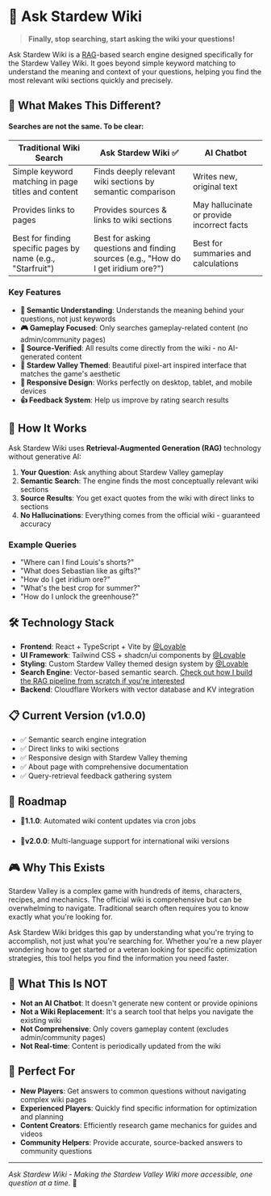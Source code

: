 # 🌾 Ask Stardew Wiki

> **Finally, stop searching, start asking the wiki your questions!**

Ask Stardew Wiki is a [RAG](https://developers.cloudflare.com/ai-search/concepts/what-is-rag/)-based search engine designed specifically for the Stardew Valley Wiki. It goes beyond simple keyword matching to understand the meaning and context of your questions, helping you find the most relevant wiki sections quickly and precisely.

## 🎯 What Makes This Different?

#### Searches are not the same. To be clear:

| Traditional Wiki Search | Ask Stardew Wiki ✅ | AI Chatbot |
|------------------------|---------------------|------------|
| Simple keyword matching in page titles and content | Finds deeply relevant wiki sections by semantic comparison | Writes new, original text |
| Provides links to pages | Provides sources & links to wiki sections | May hallucinate or provide incorrect facts |
| Best for finding specific pages by name (e.g., "Starfruit") | Best for asking questions and finding sources (e.g., "How do I get iridium ore?") | Best for summaries and calculations |

### Key Features

- **🧠 Semantic Understanding**: Understands the meaning behind your questions, not just keywords
- **🎮 Gameplay Focused**: Only searches gameplay-related content (no admin/community pages)
- **📖 Source-Verified**: All results come directly from the wiki - no AI-generated content
- **🎨 Stardew Valley Themed**: Beautiful pixel-art inspired interface that matches the game's aesthetic
- **📱 Responsive Design**: Works perfectly on desktop, tablet, and mobile devices
- **👍 Feedback System**: Help us improve by rating search results

## 🚀 How It Works

Ask Stardew Wiki uses **Retrieval-Augmented Generation (RAG)** technology without generative AI:

1. **Your Question**: Ask anything about Stardew Valley gameplay
2. **Semantic Search**: The engine finds the most conceptually relevant wiki sections
3. **Source Results**: You get exact quotes from the wiki with direct links to sections
4. **No Hallucinations**: Everything comes from the official wiki - guaranteed accuracy

### Example Queries

- "Where can I find Louis's shorts?"
- "What does Sebastian like as gifts?"
- "How do I get iridium ore?"
- "What's the best crop for summer?"
- "How do I unlock the greenhouse?"

## 🛠️ Technology Stack

- **Frontend**: React + TypeScript + Vite by [@Lovable](https://lovable.dev/)
- **UI Framework**: Tailwind CSS + shadcn/ui components by [@Lovable](https://lovable.dev/)
- **Styling**: Custom Stardew Valley themed design system by [@Lovable](https://lovable.dev/)
- **Search Engine**: Vector-based semantic search. [Check out how I build the RAG pipeline from scratch if you're interested](https://github.com/DanniBot/RAG-from-scratch-for-stardew-valley-wiki)
- **Backend**: Cloudflare Workers with vector database and KV integration


## 📋 Current Version (v1.0.0)

- ✅ Semantic search engine integration
- ✅ Direct links to wiki sections
- ✅ Responsive design with Stardew Valley theming
- ✅ About page with comprehensive documentation
- ✅ Query-retrieval feedback gathering system

## 🔮 Roadmap

- 🔄**1.1.0**: Automated wiki content updates via cron jobs

### 
- 🔄**v2.0.0**: Multi-language support for international wiki versions

## 🎮 Why This Exists

Stardew Valley is a complex game with hundreds of items, characters, recipes, and mechanics. The official wiki is comprehensive but can be overwhelming to navigate. Traditional search often requires you to know exactly what you're looking for.

Ask Stardew Wiki bridges this gap by understanding what you're trying to accomplish, not just what you're searching for. Whether you're a new player wondering how to get started or a veteran looking for specific optimization strategies, this tool helps you find the information you need faster.

## 🚫 What This Is NOT

- **Not an AI Chatbot**: It doesn't generate new content or provide opinions
- **Not a Wiki Replacement**: It's a search tool that helps you navigate the existing wiki
- **Not Comprehensive**: Only covers gameplay content (excludes admin/community pages)
- **Not Real-time**: Content is periodically updated from the wiki

## 🎯 Perfect For

- **New Players**: Get answers to common questions without navigating complex wiki pages
- **Experienced Players**: Quickly find specific information for optimization and planning
- **Content Creators**: Efficiently research game mechanics for guides and videos
- **Community Helpers**: Provide accurate, source-backed answers to community questions

---

*Ask Stardew Wiki - Making the Stardew Valley Wiki more accessible, one question at a time.* 🌾
